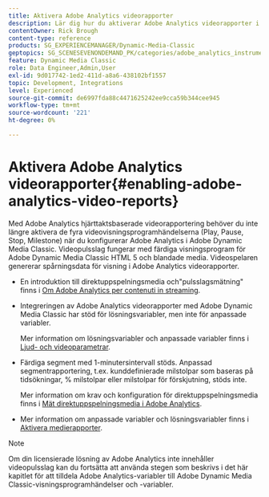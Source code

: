 ```yaml
---
title: Aktivera Adobe Analytics videorapporter
description: Lär dig hur du aktiverar Adobe Analytics videorapporter i Adobe Dynamic Media Classic.
contentOwner: Rick Brough
content-type: reference
products: SG_EXPERIENCEMANAGER/Dynamic-Media-Classic
geptopics: SG_SCENESEVENONDEMAND_PK/categories/adobe_analytics_instrumentation_kit
feature: Dynamic Media Classic
role: Data Engineer,Admin,User
exl-id: 9d017742-1ed2-411d-a8a6-438102bf1557
topic: Development, Integrations
level: Experienced
source-git-commit: de6997fda88c4471625242ee9cca59b344cee945
workflow-type: tm+mt
source-wordcount: '221'
ht-degree: 0%

---
```


# Aktivera Adobe Analytics videorapporter{#enabling-adobe-analytics-video-reports}

Med Adobe Analytics hjärttaktsbaserade videorapportering behöver du inte längre aktivera de fyra videovisningsprogramhändelserna (Play, Pause, Stop, Milestone) när du konfigurerar Adobe Analytics i Adobe Dynamic Media Classic. Videopulsslag fungerar med färdiga visningsprogram för Adobe Dynamic Media Classic HTML 5 och blandade media. Videospelaren genererar spårningsdata för visning i Adobe Analytics videorapporter.

* En introduktion till direktuppspelningsmedia och&quot;pulsslagsmätning&quot; finns i [Om Adobe Analytics per contenuti in streaming](https://experienceleague.adobe.com/sv/docs/media-analytics/using/media-overview).

* Integreringen av Adobe Analytics videorapporter med Adobe Dynamic Media Classic har stöd för lösningsvariabler, men inte för anpassade variabler.

  Mer information om lösningsvariabler och anpassade variabler finns i [Ljud- och videoparametrar](https://experienceleague.adobe.com/sv/docs/media-analytics/using/implementation/variables/audio-video-parameters).

* Färdiga segment med 1-minutersintervall stöds. Anpassad segmentrapportering, t.ex. kunddefinierade milstolpar som baseras på tidsökningar, % milstolpar eller milstolpar för förskjutning, stöds inte.

  Mer information om krav och konfiguration för direktuppspelningsmedia finns i [Mät direktuppspelningsmedia i Adobe Analytics](https://experienceleague.adobe.com/sv/docs/media-analytics/using/media-overview).

* Mer information om anpassade variabler och lösningsvariabler finns i [Aktivera medierapporter](https://experienceleague.adobe.com/sv/docs/media-analytics/using/media-reports/media-reports-enable#media-reports).

>[!NOTE]
>
>Om din licensierade lösning av Adobe Analytics inte innehåller videopulsslag kan du fortsätta att använda stegen som beskrivs i det här kapitlet för att tilldela Adobe Analytics-variabler till Adobe Dynamic Media Classic-visningsprogramhändelser och -variabler.
